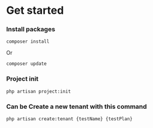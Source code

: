# Get started

### Install packages
``` 
composer install
```
Or

``` 
composer update
```

### Project init

```
php artisan project:init
```

### Can be Create a new tenant with this command

```
php artisan create:tenant {testName} {testPlan}
```